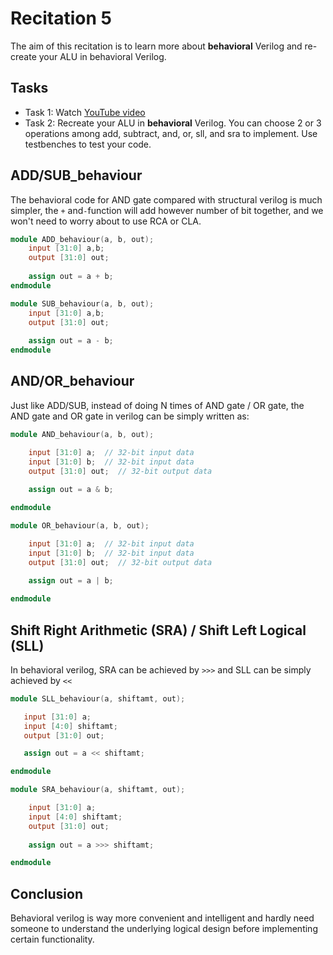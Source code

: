 # Recitation 5
The aim of this recitation is to learn more about **behavioral** Verilog and re-create your ALU in behavioral Verilog.

## Tasks

- Task 1: Watch [YouTube video](https://www.youtube.com/watch?v=pOlxQnMw3Ss)
- Task 2: Recreate your ALU in **behavioral** Verilog. You can choose 2 or 3 operations among add, subtract, and, or, sll, and sra to implement. Use testbenches to test your code. 

## ADD/SUB_behaviour

The behavioral code for AND gate compared with structural verilog is much simpler, the `+` and`-`function will add however number of bit together, and we won't need to worry about to use RCA or CLA.

```verilog
module ADD_behaviour(a, b, out);
	input [31:0] a,b;
	output [31:0] out;
	
	assign out = a + b;
endmodule

module SUB_behaviour(a, b, out);
	input [31:0] a,b;
	output [31:0] out;
	
	assign out = a - b;
endmodule
```

## AND/OR_behaviour

Just like ADD/SUB, instead of doing N times of AND gate / OR gate, the AND gate and OR gate in verilog can be simply written as:

```verilog
module AND_behaviour(a, b, out);

	input [31:0] a;  // 32-bit input data
    input [31:0] b;  // 32-bit input data
    output [31:0] out;  // 32-bit output data
	 
	assign out = a & b;

endmodule

module OR_behaviour(a, b, out);

	input [31:0] a;  // 32-bit input data
    input [31:0] b;  // 32-bit input data
    output [31:0] out;  // 32-bit output data
	 
	assign out = a | b;

endmodule
```

## Shift Right Arithmetic (SRA) / Shift Left Logical (SLL)

In behavioral verilog, SRA can be achieved by  `>>>` and SLL can be simply achieved by `<<`

```verilog
module SLL_behaviour(a, shiftamt, out);

   input [31:0] a;
   input [4:0] shiftamt;
   output [31:0] out;

   assign out = a << shiftamt;

endmodule

module SRA_behaviour(a, shiftamt, out);

	input [31:0] a;
	input [4:0] shiftamt;
	output [31:0] out;
	
	assign out = a >>> shiftamt;

endmodule
```

## Conclusion

Behavioral verilog is way more convenient and intelligent and hardly need someone to understand the underlying logical design before implementing certain functionality.
